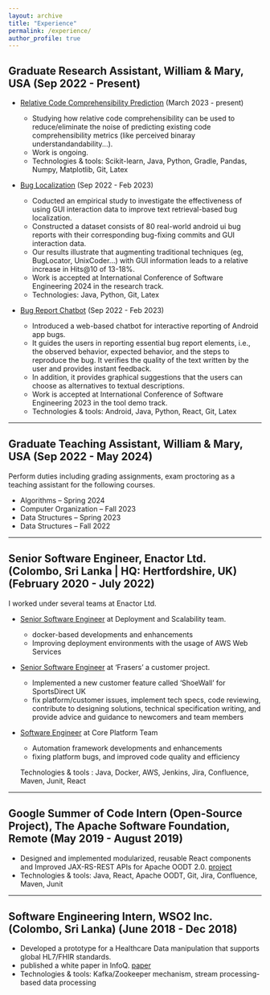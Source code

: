 ```yaml
---
layout: archive
title: "Experience"
permalink: /experience/
author_profile: true
---
```


## Graduate Research Assistant, William & Mary, USA (Sep 2022 - Present)
* <ins>Relative Code Comprehensibility Prediction</ins> (March 2023 - present)
    * Studying how relative code comprehensibility can be used to reduce/eliminate the noise of predicting existing code comprehensibility metrics (like perceived binaray understandandability...).
    * Work is ongoing.
    * Technologies & tools: Scikit-learn, Java, Python, Gradle, Pandas, Numpy, Matplotlib, Git, Latex

* <ins>Bug Localization</ins> (Sep 2022 - Feb 2023)
    * Coducted an empirical study to investigate the effectiveness of using GUI interaction data to improve text retrieval-based bug localization.
    * Constructed a dataset consists of 80 real-world android ui bug reports with their corresponding bug-fixing commits and GUI interaction data.
    * Our results illustrate that augmenting traditional techniques (eg, BugLocator, UnixCoder...) with GUI information leads to a relative increase in Hits@10 of 13-18%.
    * Work is accepted at International Conference of Software Engineering 2024 in the research track.
    * Technologies: Java, Python, Git, Latex

* <ins>Bug Report Chatbot</ins> (Sep 2022 - Feb 2023)
    * Introduced a web-based chatbot for interactive reporting of Android app bugs. 
    * It guides the users in reporting essential bug report elements, i.e., the observed behavior, expected behavior, and the steps to reproduce the bug. It verifies the quality of the text written by the user and provides instant feedback. 
    * In addition, it provides graphical suggestions that the users can choose as alternatives to textual descriptions.
    * Work is accepted at International Conference of Software Engineering 2023 in the tool demo track.
    * Technologies & tools: Android, Java, Python, React, Git, Latex

---

## Graduate Teaching Assistant, William & Mary, USA (Sep 2022 - May 2024)
Perform duties including grading assignments, exam proctoring as a teaching assistant for the following courses.
* Algorithms – Spring 2024
* Computer Organization – Fall 2023
* Data Structures – Spring 2023
* Data Structures – Fall 2022

---

## Senior Software Engineer, Enactor Ltd. (Colombo, Sri Lanka | HQ: Hertfordshire, UK) (February 2020 - July 2022)

I worked under several teams at Enactor Ltd.

* <ins>Senior Software Engineer</ins> at Deployment and Scalability team.
    * docker-based developments and enhancements
    * Improving deployment environments with the usage of AWS Web Services

* <ins>Senior Software Engineer</ins> at ‘Frasers’ a customer project.
    * Implemented a new customer feature called ‘ShoeWall’ for SportsDirect UK
    * fix platform/customer issues, implement tech specs, code reviewing, contribute to designing solutions, technical specification writing, and provide advice and guidance to newcomers and team members

* <ins>Software Engineer</ins> at Core Platform Team
    * Automation framework developments and enhancements
    * fixing platform bugs, and improved code quality and efficiency

    Technologies & tools : Java, Docker, AWS, Jenkins, Jira, Confluence, Maven, Junit, React

---
## Google Summer of Code Intern (Open-Source Project), The Apache Software Foundation, Remote (May 2019 - August 2019)
 * Designed and implemented modularized, reusable React components and Improved JAX-RS-REST APIs for Apache OODT 2.0. [project](https://summerofcode.withgoogle.com/archive/2019/projects/5432463780741120)
 * Technologies & tools: Java, React, Apache OODT, Git, Jira, Confluence, Maven, Junit

---

## Software Engineering Intern, WSO2 Inc. (Colombo, Sri Lanka) (June 2018 - Dec 2018) 
  * Developed a prototype for a Healthcare Data manipulation that supports global HL7/FHIR standards. 
  * published a white paper in InfoQ. [paper](https://www.infoq.com/articles/patient-care-stream-processing/)
  * Technologies & tools: Kafka/Zookeeper mechanism, stream processing-based data processing  